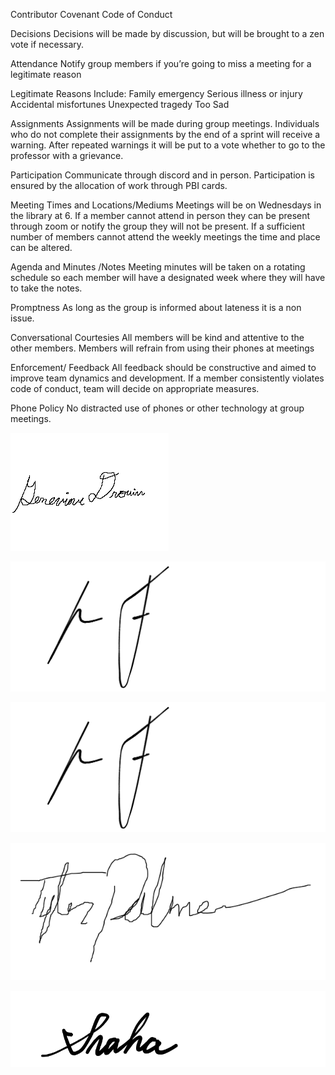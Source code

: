 

Contributor Covenant Code of Conduct

Decisions
Decisions will be made by discussion, but will be brought to a zen vote if necessary.

Attendance
Notify group members if you’re going to miss a meeting for a legitimate reason

Legitimate Reasons Include:
Family emergency 
Serious illness or injury 
Accidental misfortunes 
Unexpected tragedy 
Too Sad


Assignments
Assignments will be made during group meetings. Individuals who do not complete their assignments by the end of a sprint will receive a warning. After repeated warnings it will be put to a vote whether to go to the professor with a grievance.


Participation
Communicate through discord and in person. Participation is ensured by the allocation of work through PBI cards.


Meeting Times and Locations/Mediums
Meetings will be on Wednesdays in the library at 6. If a member cannot attend in person they can be present through zoom or notify the group they will not be present. If a sufficient number of members cannot attend the weekly meetings the time and place can be altered.


Agenda and Minutes /Notes
Meeting minutes will be taken on a rotating schedule so each member will have a designated week where they will have to take the notes. 

Promptness
As long as the group is informed about lateness it is a non issue.


Conversational Courtesies
All members will be kind and attentive to the other members. Members will refrain from using their phones at meetings


Enforcement/ Feedback
All feedback should be constructive and aimed to improve team dynamics and development.
If a member consistently violates code of conduct, team will decide on appropriate measures.

Phone Policy
No distracted use of phones or other technology at group meetings.



![Genevieve's Signiture.](https://github.com/jacknystrom/Penny-planner/blob/main/src/Gen's%20signiture.png)

![Jack's Signature.](https://github.com/jacknystrom/Penny-planner/blob/main/src/signature.png)

![Anthony's Signature.](https://github.com/jacknystrom/Penny-planner/blob/main/src/signatureAnthony.png)

![Tyler's Signature.](https://github.com/jacknystrom/Penny-planner/blob/main/src/signaturetp.png)

![Snaha's Signiture.](https://github.com/jacknystrom/Penny-planner/blob/main/src/snahasignature.png)

